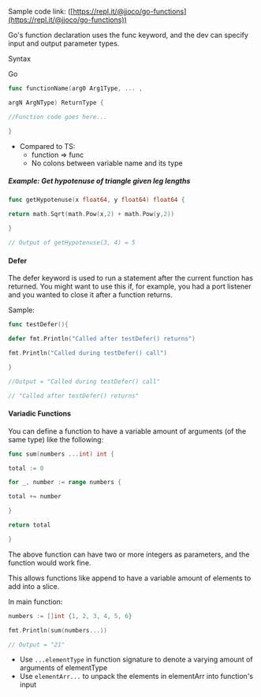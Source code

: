 Sample code link: ([https://repl.it/@jjoco/go-functions](https://repl.it/@jjoco/go-functions))

Go's function declaration uses the func keyword, and the dev can specify input and output parameter types.

Syntax

Go
```go
func functionName(arg0 Arg1Type, ... ,

argN ArgNType) ReturnType {

//Function code goes here...

}
```
- Compared to TS:
  - function => func
  - No colons between variable name and its type

##### Example: Get hypotenuse of triangle given leg lengths
```go
func getHypotenuse(x float64, y float64) float64 {

return math.Sqrt(math.Pow(x,2) + math.Pow(y,2))

}

// Output of getHypotenuse(3, 4) = 5
```
#### Defer

The defer keyword is used to run a statement after the current function has returned. You might want to use this if, for example, you had a port listener and you wanted to close it after a function returns.

Sample:
```go
func testDefer(){

defer fmt.Println("Called after testDefer() returns")

fmt.Println("Called during testDefer() call")

}

//Output = "Called during testDefer() call"

// "Called after testDefer() returns"
```
#### Variadic Functions

You can define a function to have a variable amount of arguments (of the same type) like the following:
```go
func sum(numbers ...int) int {

total := 0

for _, number := range numbers {

total += number

}

return total

}
```
The above function can have two or more integers as parameters, and the function would work fine.

This allows functions like append to have a variable amount of elements to add into a slice.

In main function:
```go
numbers := []int {1, 2, 3, 4, 5, 6}

fmt.Println(sum(numbers...))

// Output = "21"
```
- Use `...elementType` in function signature to denote a varying amount of arguments of elementType
- Use `elementArr...` to unpack the elements in elementArr into function's input
